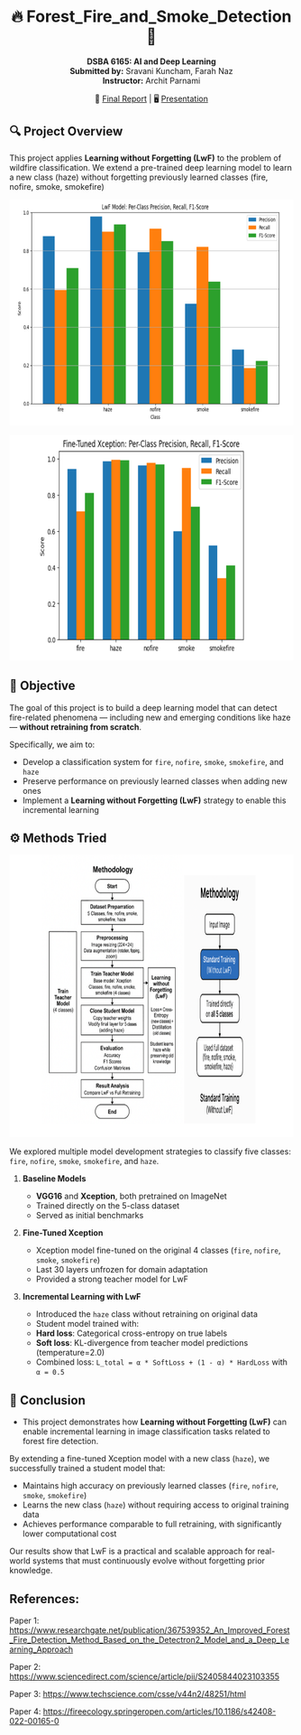 <div align="center">
 
 <h1> 🔥  Forest_Fire_and_Smoke_Detection  💨</h1>
</div>
<p align="center">
<strong>DSBA 6165: AI and Deep Learning</strong><br> 
<strong>Submitted by:</strong> Sravani Kuncham, Farah Naz  <br>
<strong>Instructor:</strong> Archit Parnami  
</p>
<p align="center">
  📄 <a href= "DSBA_6165_Final_Report.pdf"> Final Report</a> | 🖥️ <a href = "[Final Project Presentation Incremental Deep Learning for Fire, Smoke and Haze Detection.pdf]">Presentation</a>
 </p>                                                 

## 🔍 Project Overview
This project applies **Learning without Forgetting (LwF)** to the problem of wildfire classification. We extend a pre-trained deep learning model to learn a new class (haze) without forgetting previously learned classes (fire, nofire, smoke, smokefire)

<p align="center">
<img width="800" height="400" src="https://github.com/sravanikuncham466/DSBA_6165_Forest_Fire_and_Smoke_Detection/blob/main/LWF%20model.png"> 
</p>

<p align="center">
  <img width="950" height="400" src="https://raw.githubusercontent.com/sravanikuncham466/DSBA_6165_Forest_Fire_and_Smoke_Detection/main/Fine%20tune%20Xception.png">
</p>

## 📌 Objective

The goal of this project is to build a deep learning model that can detect fire-related phenomena — including new and emerging conditions like haze — **without retraining from scratch**.
 
Specifically, we aim to:
- Develop a classification system for `fire`, `nofire`, `smoke`, `smokefire`, and `haze`
- Preserve performance on previously learned classes when adding new ones
- Implement a **Learning without Forgetting (LwF)** strategy to enable this incremental learning

## ⚙️ Methods Tried

<p align="center">
<img width="900" height="500" src="https://github.com/sravanikuncham466/DSBA_6165_Forest_Fire_and_Smoke_Detection/blob/main/Methodology.png">
</p>

We explored multiple model development strategies to classify five classes: `fire`, `nofire`, `smoke`, `smokefire`, and `haze`.
 
1. **Baseline Models** 
   - **VGG16** and **Xception**, both pretrained on ImageNet 
   - Trained directly on the 5-class dataset 
   - Served as initial benchmarks
 
2. **Fine-Tuned Xception** 
   - Xception model fine-tuned on the original 4 classes (`fire`, `nofire`, `smoke`, `smokefire`) 
   - Last 30 layers unfrozen for domain adaptation 
   - Provided a strong teacher model for LwF
 
3. **Incremental Learning with LwF** 
   - Introduced the `haze` class without retraining on original data 
   - Student model trained with:
 	- **Hard loss**: Categorical cross-entropy on true labels
 	- **Soft loss**: KL-divergence from teacher model predictions (temperature=2.0) 
   - Combined loss: `L_total = α * SoftLoss + (1 - α) * HardLoss` with `α = 0.5`

## 🧠 Conclusion
 
- This project demonstrates how **Learning without Forgetting (LwF)** can enable incremental learning in image classification tasks related to forest fire detection.
 
By extending a fine-tuned Xception model with a new class (`haze`), we successfully trained a student model that:
- Maintains high accuracy on previously learned classes (`fire`, `nofire`, `smoke`, `smokefire`)
- Learns the new class (`haze`) without requiring access to original training data
- Achieves performance comparable to full retraining, with significantly lower computational cost
 
Our results show that LwF is a practical and scalable approach for real-world systems that must continuously evolve without forgetting prior knowledge.
 
## References:
Paper 1: https://www.researchgate.net/publication/367539352_An_Improved_Forest_Fire_Detection_Method_Based_on_the_Detectron2_Model_and_a_Deep_Learning_Approach

Paper 2: 
https://www.sciencedirect.com/science/article/pii/S2405844023103355

Paper 3:
https://www.techscience.com/csse/v44n2/48251/html

Paper 4:
https://fireecology.springeropen.com/articles/10.1186/s42408-022-00165-0


